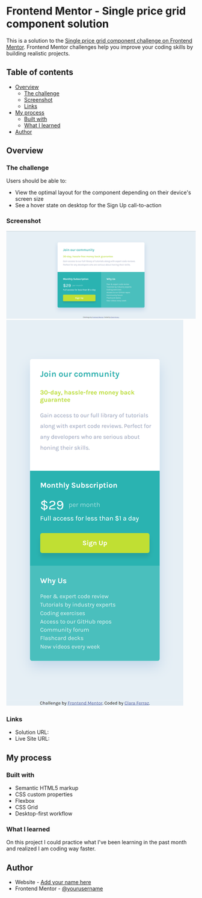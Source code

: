 # Frontend Mentor - Single price grid component solution

This is a solution to the [Single price grid component challenge on Frontend Mentor](https://www.frontendmentor.io/challenges/single-price-grid-component-5ce41129d0ff452fec5abbbc). Frontend Mentor challenges help you improve your coding skills by building realistic projects.

## Table of contents

- [Overview](#overview)
  - [The challenge](#the-challenge)
  - [Screenshot](#screenshot)
  - [Links](#links)
- [My process](#my-process)
  - [Built with](#built-with)
  - [What I learned](#what-i-learned)
- [Author](#author)

## Overview

### The challenge

Users should be able to:

- View the optimal layout for the component depending on their device's screen size
- See a hover state on desktop for the Sign Up call-to-action

### Screenshot

![](Assets/solution-desktop.png)
![](Assets/solution-mobile.png)

### Links

- Solution URL: [](https://github.com/claraferraz/single-price-grid-component-master)
- Live Site URL: [](https://claraferraz.github.io/single-price-grid-component-master)

## My process

### Built with

- Semantic HTML5 markup
- CSS custom properties
- Flexbox
- CSS Grid
- Desktop-first workflow

### What I learned

On this project I could practice what I've been learning in the past month and realized I am coding way faster.

## Author

- Website - [Add your name here](https://www.github.com/claraferraz)
- Frontend Mentor - [@yourusername](https://www.frontendmentor.io/profile/claraferraz)
